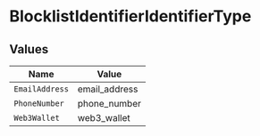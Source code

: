 # BlocklistIdentifierIdentifierType


## Values

| Name           | Value          |
| -------------- | -------------- |
| `EmailAddress` | email_address  |
| `PhoneNumber`  | phone_number   |
| `Web3Wallet`   | web3_wallet    |